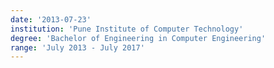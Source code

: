 ```yaml
---
date: '2013-07-23'
institution: 'Pune Institute of Computer Technology'
degree: 'Bachelor of Engineering in Computer Engineering'
range: 'July 2013 - July 2017'
---
```


<!-- You can add courses/TA/RA experience in the points below -->
